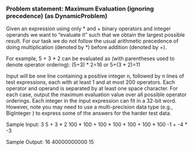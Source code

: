 ### Problem statement: Maximum Evaluation (ignoring precedence) (as DynamicProblem)

Given an expression using only * and + binary operators and integer operands we want to “evaluate
it” such that we obtain the largest possible result. For our task we do not follow the usual arithmetic
precedence of doing multiplication (denoted by *) before addition (denoted by +). 

For example, 5 + 3 * 2 can be evaluated as (with parentheses used to denote operator ordering):
(5+3) * 2=16
or
5+(3 * 2)=11

Input will be one line containing a positive integer n, followed by n lines of test expressions, each with
at least 1 and at most 200 operators. Each operator and operand is separated by at least one space
character. For each case, output the maximum evaluation value over all possible operator orderings.
Each integer in the input expression can fit in a 32-bit word. However, note you may need to use a
multi-precision data type (e.g., BigInteger ) to express some of the answers for the harder test data.

Sample Input:
3
5 + 3 * 2
100 * 100 + 100 * 100 * 100 + 100 * 100
-1 + -4 * -3

Sample Output:
16
40000000000
15
